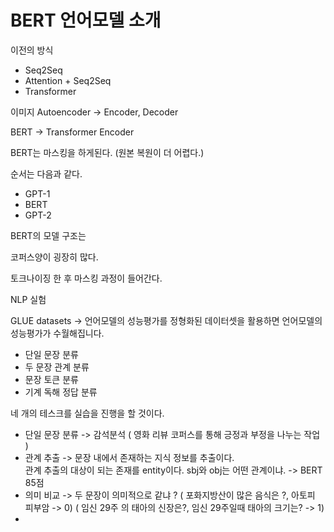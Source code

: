  # BERT 언어모델 소개
 
 이전의 방식
 - Seq2Seq
 - Attention + Seq2Seq
 - Transformer

이미지 Autoencoder -> Encoder, Decoder 

BERT -> Transformer Encoder 

BERT는 마스킹을 하게된다. (원본 복원이 더 어렵다.)

순서는 다음과 같다.

- GPT-1
- BERT
- GPT-2

BERT의 모델 구조는

코퍼스양이 굉장히 많다.

토크나이징 한 후 마스킹 과정이 들어간다.

NLP 실험

GLUE datasets -> 언어모델의 성능평가를 정형화된 데이터셋을 활용하면 언어모델의 성능평가가 수월해집니다.

- 단일 문장 분류
- 두 문장 관계 분류
- 문장 토큰 분류
- 기계 독해 정답 분류

네 개의 테스크를 실습을 진행을 할 것이다.

- 단일 문장 분류 -> 감석분석 ( 영화 리뷰 코퍼스를 통해 긍정과 부정을 나누는 작업 )
- 관계 추출 -> 문장 내에서 존재하는 지식 정보를 추출이다.<br>
관계 추출의 대상이 되는 존재를 entity이다. sbj와 obj는 어떤 관계이냐. -> BERT 85점
- 의미 비교 -> 두 문장이 의미적으로 같냐 ? ( 포화지방산이 많은 음식은 ?, 아토피 피부암  -> 0) ( 임신 29주 의 태아의 신장은?, 임신 29주일때 태아의 크기는? -> 1)
- 

